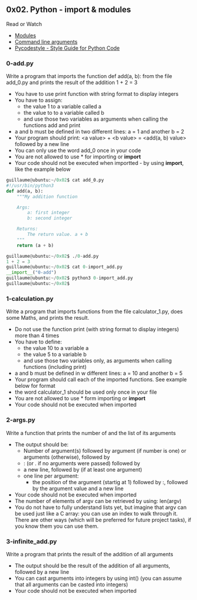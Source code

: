 ## 0x02. Python - import & modules

Read or Watch

* [Modules](https://docs.python.org/3/tutorial/modules.html)
* [Command line arguments](https://docs.python.org/3/tutorial/stdlib.html#command-line-arguments)
* [Pycodestyle - Style Guide for Python Code](https://pypi.org/project/pycodestyle/)

### 0-add.py
Write a program that imports the function def add(a, b): from the file add_0.py and prints the result of the addition 1 + 2 = 3

* You have to use print function with string format to display integers
* You have to assign:
    - the value 1 to a variable called a
    - the value to to a variable called b
    - and use those two variables as arguments when calling the functions add and print
* a and b must be defined in two different lines: a = 1 and another b = 2
* Your program should print: \<a value\> + \<b value\> = \<add(a, b) value\> followed by a new line
* You can only use the word add_0 once in your code
* You are not allowed to use * for importing or __import__
* Your code should not be executed when importted - by using __import__, like the example below
```python
guillaume@ubuntu:~/0x02$ cat add_0.py
#!/usr/bin/python3
def add(a, b):
    """My addition function

    Args:
        a: first integer
        b: second integer

    Returns:
        The return value. a + b
    """
    return (a + b)

guillaume@ubuntu:~/0x02$ ./0-add.py
1 + 2 = 3
guillaume@ubuntu:~/0x02$ cat 0-import_add.py
__import__("0-add")
guillaume@ubuntu:~/0x02$ python3 0-import_add.py 
guillaume@ubuntu:~/0x02$ 
```

### 1-calculation.py

Write a program that imports functions from the file calculator_1.py, does some Maths, and prints the result.

* Do not use the function print (with string format to display integers) more than 4 times
* You have to define:
    - the value 10 to a variable a
    - the value 5 to a variable b
    - and use those two variables only, as arguments when calling functions (including print)
* a and b must be defined in w different lines: a = 10 and another b = 5
* Your program should call each of the imported functions. See example below for format
* the word calculator_1 should be used only once in your file
* You are not allowed to use * form importing or __import__
* Your code should not be executed when imported

### 2-args.py
Write a function that prints the number of and the list of its arguments
* The output should be:
    - Number of argument(s) followed by argument (if number is one) or arguments (otherwise), followed by
    - : (or . if no arguments were passed) followed by
    - a new line, followed by (if at least one argument)
    - one line per argument:
        - the position of the argument (startig at 1) followed by :, followed by the argument value and a new line
* Your code should not be executed when imported
* The number of elements of argv can be retrieved by using: len(argv)
* You do not have to fully understand lists yet, but imagine that argv can be used just like a C array: you can use an index to walk through it. There are other ways (which will be preferred for future project tasks), if you know them you can use them.

### 3-infinite_add.py
Write a program that prints the result of the addition of all arguments

* The output should be the result of the addition of all arguments, followed by a new line
* You can cast arguments into integers by using int() (you can assume that all arguments can be casted into integers)
* Your code should not be executed when imported

